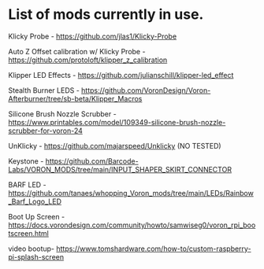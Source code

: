 # List of mods currently in use.

Klicky Probe - https://github.com/jlas1/Klicky-Probe

Auto Z Offset calibration w/ Klicky Probe - https://github.com/protoloft/klipper_z_calibration

Klipper LED Effects - https://github.com/julianschill/klipper-led_effect

Stealth Burner LEDS - https://github.com/VoronDesign/Voron-Afterburner/tree/sb-beta/Klipper_Macros

Silicone Brush Nozzle Scrubber - https://www.printables.com/model/109349-silicone-brush-nozzle-scrubber-for-voron-24

UnKlicky - https://github.com/majarspeed/Unklicky  (NO TESTED)

Keystone - https://github.com/Barcode-Labs/VORON_MODS/tree/main/INPUT_SHAPER_SKIRT_CONNECTOR

BARF LED - https://github.com/tanaes/whopping_Voron_mods/tree/main/LEDs/Rainbow_Barf_Logo_LED

Boot Up Screen - https://docs.vorondesign.com/community/howto/samwiseg0/voron_rpi_bootscreen.html

video bootup- https://www.tomshardware.com/how-to/custom-raspberry-pi-splash-screen
